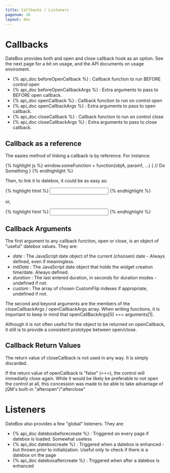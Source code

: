 ```yaml
---
title: Callbacks / Listeners
pagenum: 16
layout: doc
---
```


# Callbacks

DateBox provides both and open and close callback hook as an option.  See 
the next page for a bit on usage, and the API documents on usage enviroment.

 - {% api_doc beforeOpenCallback %} : Callback function to run BEFORE control open
 - {% api_doc beforeOpenCallbackArgs %} : Extra arguments to pass to BEFORE open callback.
 - {% api_doc openCallback %} : Callback function to run on control open
 - {% api_doc openCallbackArgs %} : Extra arguments to pass to open callback.
 - {% api_doc closeCallback %} : Callback function to run on control close
 - {% api_doc closeCallbackArgs %} : Extra arguments to pass to close callback.

## Callback as a reference

The easies method of linking a callback is by reference.  For instance:

{% highlight js %}
window.someFunction = function(objA, param1, ...) {
	// Do Something
}
{% endhighlight %}

Then, to link it to datebox, it could be as easy as:

{% highlight html %}
<input type="text" data-role="datebox" data-datebox-mode="calbox" data-datebox-openCallback="someFunction">
{% endhighlight %}

or,

{% highlight html %}
<input type="text" data-role="datebox" data-options='{"mode": "calbox", "openCallback": "someFunction"}'>
{% endhighlight %}

## Callback Arguments

The first argument to any callback function, open or close, is an object of "useful" datebox values.  They are:

 - *date* : The JavaScript date object of the current (choosen) date - Always defined, even if meaningless.
 - *initDate* : The JavaScript date object that holds the widget creation time/date. Always defined.
 - *duration* : The last entered duration, in seconds for duration modes - undefined if not.
 - *custom* : The array of chosen CustomFlip indexes if appropriate, undefined if not.

 The second and beyond arguments are the members of the closeCallbackArgs / openCallbackArgs array.  When
 writing functions, it is important to keep in mind that openCallBackArgs[0] === arguments[1].

 Although it is not often useful for the object to be returned on openCallback, it still is to provide a consistent
 prototype between open/close.

## Callback Return Values

The return value of closeCallback is not used in any way. It is simply discarded.

If the return value of openCallback is "false" (===), the control will immediatly close again. 
While it would be likely be preferable to not open the control at all, this concession was made 
to be able to take advantage of jQM's built-in "afteropen"/"afterclose"

# Listeners

DateBox also provides a few "global" listeners.  They are:

 - {% api_doc dateboxbeforecreate %} : Triggered on every page if datebox is loaded. Somewhat useless
 - {% api_doc dateboxcreate %} : Triggered when a datebox is enhanced - but thrown prior to initialization. Useful only to check if there *is* a datebox on the page
 - {% api_doc dateboxaftercreate %} : Triggered when after a datebox is enhanced
